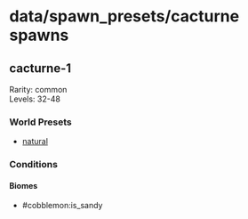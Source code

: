 # data/spawn_presets/cacturne spawns  
  
## cacturne-1  
Rarity: common  
Levels: 32-48  
  
### World Presets  
* [natural](/data/world_presets/natural.md)  
  
### Conditions  
  
#### Biomes  
  * #cobblemon:is_sandy
  
